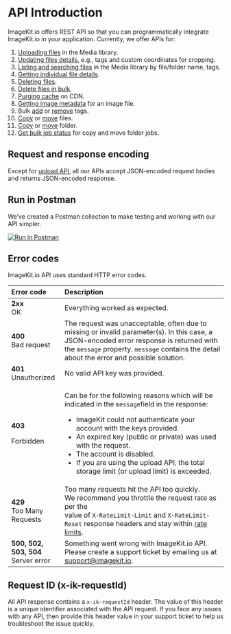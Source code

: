 # API Introduction

ImageKit.io offers REST API so that you can programmatically integrate ImageKit.io in your application. Currently, we offer APIs for:

1. [Uploading files](../upload-file-api/) in the Media library.
2. [Updating files details](../media-api/update-file-details.md), e.g., tags and custom coordinates for cropping.
3. [Listing and searching files](../media-api/list-and-search-files.md) in the Media library by file/folder name, tags.
4. [Getting individual file details](../media-api/get-file-details.md).
5. [Deleting files](../media-api/delete-file.md).
6. [Delete files in bulk](../media-api/delete-files-bulk.md).
7. [Purging cache](../media-api/purge-cache.md) on CDN.
8. [Getting image metadata](../metadata-api/get-image-metadata-for-uploaded-media-files.md) for an image file.
9. Bulk [add](../media-api/add-tags-bulk.md) or [remove](../media-api/remove-tags-bulk.md) tags.
10. [Copy](../media-api/copy-file.md) or [move](../media-api/move-file.md) files.
11. [Copy](../media-api/copy-folder.md) or [move](../media-api/move-folder.md) folder.
12. [Get bulk job status](../media-api/copy-move-folder-status.md) for copy and move folder jobs.

## Request and response encoding

Except for [upload API](../upload-file-api/), all our APIs accept JSON-encoded request bodies and returns JSON-encoded response.

## Run in Postman

We’ve created a Postman collection to make testing and working with our API simpler.

[![Run in Postman](https://run.pstmn.io/button.svg)](https://app.getpostman.com/run-collection/384637cdb2d49095b113)

## Error codes

ImageKit.io API uses standard HTTP error codes.

<table>
  <thead>
    <tr>
      <th style="text-align:left">Error code</th>
      <th style="text-align:left">Description</th>
    </tr>
  </thead>
  <tbody>
    <tr>
      <td style="text-align:left"><b>2xx</b>
        <br />OK</td>
      <td style="text-align:left">Everything worked as expected.</td>
    </tr>
    <tr>
      <td style="text-align:left"><b>400</b>
        <br />Bad request</td>
      <td style="text-align:left">The request was unacceptable, often due to missing or invalid parameter(s).
        In this case, a JSON-encoded error response is returned with the <code>message</code> property. <code>message</code> contains
        the detail about the error and possible solution.</td>
    </tr>
    <tr>
      <td style="text-align:left"><b>401</b>
        <br />Unauthorized
        <br />
      </td>
      <td style="text-align:left">No valid API key was provided.</td>
    </tr>
    <tr>
      <td style="text-align:left">
        <p><b>403</b>
        </p>
        <p>Forbidden</p>
      </td>
      <td style="text-align:left">
        <p>Can be for the following reasons which will be indicated in the <code>message</code>field
          in the response:
          <br />
        </p>
        <ul>
          <li>ImageKit could not authenticate your account with the keys provided.</li>
          <li>An expired key (public or private) was used with the request.</li>
          <li>The account is disabled.</li>
          <li>If you are using the upload API, the total storage limit (or upload limit)
            is exceeded.</li>
        </ul>
      </td>
    </tr>
    <tr>
      <td style="text-align:left"><b>429</b>
        <br />Too Many Requests
        <br />
      </td>
      <td style="text-align:left">Too many requests hit the API too quickly.
        <br />We recommend you throttle the request rate as per the
        <br />value of&#xA0;<code>X-RateLimit-Limit</code>&#xA0;and <code>X-RateLimit-Reset</code>&#xA0;response
        headers and stay within <a href="rate-limits.md">rate limits</a>.</td>
    </tr>
    <tr>
      <td style="text-align:left"><b>500, 502, 503, 504<br /></b>Server error</td>
      <td style="text-align:left">Something went wrong with ImageKit.io API.
        <br />Please create a support ticket by emailing us at <a href="mailto:supprort@imagekit.io">support@imagekit.io</a>.</td>
    </tr>
  </tbody>
</table>

## Request ID \(x-ik-requestId\)

All API response contains a `x-ik-requestId` header. The value of this header is a unique identifier associated with the API request. If you face any issues with any API, then provide this header value in your support ticket to help us troubleshoot the issue quickly.

